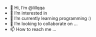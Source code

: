 - 👋 Hi, I’m @lillqqa
- 👀 I’m interested in 
- 🌱 I’m currently learning programming :)
- 💞️ I’m looking to collaborate on ...
- 📫 How to reach me ...

<!---
lillqqa/lillqqa is a ✨ special ✨ repository because its `README.md` (this file) appears on your GitHub profile.
You can click the Preview link to take a look at your changes.
--->
